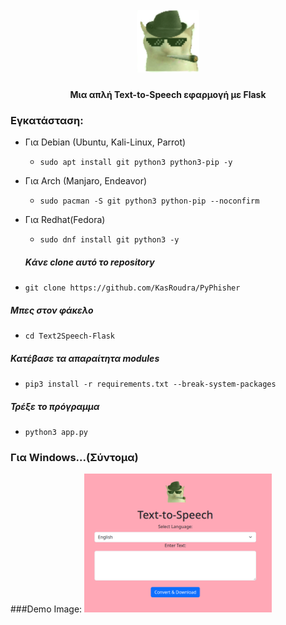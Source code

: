 <h1 align="center">
  <br>
  <img src="static/images/prasinigatalol.png" width="100px" alt="gata">
</h1>

<h4 align="center">Μια απλή Text-to-Speech εφαρμογή με Flask</h4>

### Εγκατάσταση:
- Για Debian (Ubuntu, Kali-Linux, Parrot)
    - ```sudo apt install git python3 python3-pip -y```
 - Για Arch (Manjaro, Endeavor)
    - ```sudo pacman -S git python3 python-pip --noconfirm```
 - Για Redhat(Fedora)
    - ```sudo dnf install git python3 -y```

    ##### Kάνε clone αυτό το repository

 - ```git clone https://github.com/KasRoudra/PyPhisher```

##### Μπες στον φάκελο
 - ```cd Text2Speech-Flask```

##### Κατέβασε τα απαραίτητα modules
 - ```pip3 install -r requirements.txt --break-system-packages```

##### Τρέξε το πρόγραμμα
 - ```python3 app.py```

### Για Windows...(Σύντομα)

###Demo Image:
<img src="demo.png" width=300 alt="demo">
